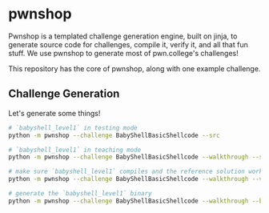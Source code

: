# pwnshop

Pwnshop is a templated challenge generation engine, built on jinja, to generate source code for challenges, compile it, verify it, and all that fun stuff.
We use pwnshop to generate most of pwn.college's challenges!

This repository has the core of pwnshop, along with one example challenge.

## Challenge Generation

Let's generate some things!


```sh
# `babyshell_level1` in testing mode
python -m pwnshop --challenge BabyShellBasicShellcode --src

# `babyshell_level1` in teaching mode
python -m pwnshop --challenge BabyShellBasicShellcode --walkthrough --src

# make sure `babyshell_level1` compiles and the reference solution works
python -m pwnshop --challenge BabyShellBasicShellcode --walkthrough --verify

# generate the `babyshell_level1` binary
python -m pwnshop --challenge BabyShellBasicShellcode --walkthrough --bin > babyshell_level1

```
